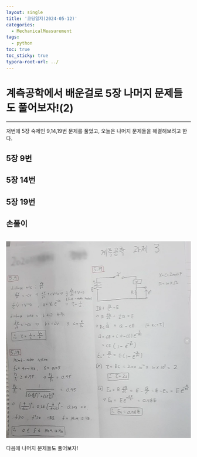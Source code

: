 ```yaml
---
layout: single
title: '코딩일지(2024-05-12)'
categories:
  - MechanicalMeasurement
tags:
  - python
toc: true
toc_sticky: true
typora-root-url: ../
---
```








# 계측공학에서 배운걸로 5장 나머지 문제들도 풀어보자!(2)
<hr>


저번에 5장 숙제인 9,14,19번 문제를 풀었고, 오늘은 나머지 문제들을 해결해보려고 한다.




## 5장 9번




## 5장 14번


## 5장 19번



## 손풀이



<p align="center">
  <br>
 	<img src="/images/2024-05-12-codinglog(116)/brave_Q47GdvoXAk.webp" style="zoom:110%;" />
  <br>
</p>

다음에 나머지 문제들도 풀어보자!
















